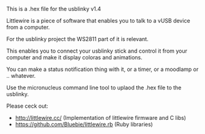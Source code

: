 This is  a .hex file for the usblinky v1.4

Littlewire is a piece of software that enables you to talk to a vUSB device from a computer.

For the usblinky project the WS2811 part of it is relevant.

This enables you to connect your usblinky stick and control it from your computer and make it display coloras and animations.

You can make a status notification thing with it, or a timer, or a moodlamp or .. whatever.

Use the micronucleus command line tool to uplaod the .hex file to the usblinky.


Please ceck out:
- http://littlewire.cc/ (Implementation of littlewire firmware and C libs)
- https://github.com/Bluebie/littlewire.rb (Ruby libraries)


 
